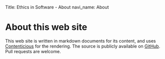 Title: Ethics in Software - About
navi_name: About

# About this web site

This web site is written in markdown documents for its content, and uses [Contenticious](http://mirko.westermeier.de/contenticious/) for the rendering. The source is publicly available on [GitHub](https://github.com/borisbaldassari/software-ethics). Pull requests are welcome.
